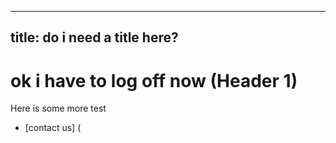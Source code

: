 ---
title: do i need a title here?
----
# ok i have to log off now (Header 1)
Here is some more test
- [contact us] (

